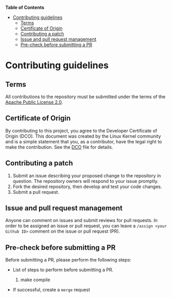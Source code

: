 **Table of Contents**

- [Contributing guidelines](#contributing-guidelines)
  - [Terms](#terms)
  - [Certificate of Origin](#certificate-of-origin)
  - [Contributing a patch](#contributing-a-patch)
  - [Issue and pull request management](#issue-and-pull-request-management)
  - [Pre-check before submitting a PR](#pre-check-before-submitting-a-pr)

# Contributing guidelines

## Terms

All contributions to the repository must be submitted under the terms of the [Apache Public License 2.0](https://www.apache.org/licenses/LICENSE-2.0).

## Certificate of Origin

By contributing to this project, you agree to the Developer Certificate of Origin (DCO). This document was created by the Linux Kernel community and is a simple statement that you, as a contributor, have the legal right to make the contribution. See the [DCO](DCO) file for details.

## Contributing a patch

1. Submit an issue describing your proposed change to the repository in question. The repository owners will respond to your issue promptly.
2. Fork the desired repository, then develop and test your code changes.
3. Submit a pull request.

## Issue and pull request management

Anyone can comment on issues and submit reviews for pull requests. In order to be assigned an issue or pull request, you can leave a `/assign <your Github ID>` comment on the issue or pull request (PR).

## Pre-check before submitting a PR 
<!-- Customize this template for your repository -->

Before submitting a PR, please perform the following steps:

- List of steps to perform before submitting a PR.
  1. make compile
  
- If successful, create a `merge` request

